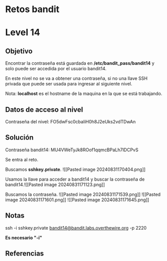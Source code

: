 # Retos bandit

# Level 14

## Objetivo
Encontrar la contraseña está guardada en **/etc/bandit_pass/bandit14** y solo puede ser accedida por el usuario bandit14.

En este nivel no se va a obtener una contraseña, si no una llave SSH privada que puede ser usada para ingresar al siguiente nivel.

Nota: **localhost** es el hostname de la maquina en la que se está trabajando.

## Datos de acceso al nivel
Contraseña del nivel: FO5dwFsc0cbaIiH0h8J2eUks2vdTDwAn

## Solución
Contraseña bandit14: MU4VWeTyJk8ROof1qqmcBPaLh7lDCPvS


Se entra al reto.

Buscamos **sshkey.private**.
![[Pasted image 20240831170404.png]]

Usamos la llave para acceder a bandit14 y buscar la contraseña de bandit14.![[Pasted image 20240831171123.png]]

Buscamos la contraseña.
![[Pasted image 20240831171539.png]]
![[Pasted image 20240831171601.png]]
![[Pasted image 20240831171645.png]]


## Notas

<!-- Comando para acceder al servidor usando la llave ssh: -->
ssh -i sshkey.private bandit14@bandit.labs.overthewire.org -p 2220

**Es necesario "-i"**

## Referencias


